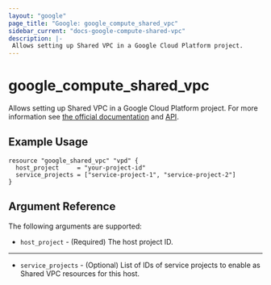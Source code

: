 ```yaml
---
layout: "google"
page_title: "Google: google_compute_shared_vpc"
sidebar_current: "docs-google-compute-shared-vpc"
description: |-
 Allows setting up Shared VPC in a Google Cloud Platform project.
---
```


# google\_compute\_shared\_vpc

Allows setting up Shared VPC in a Google Cloud Platform project. For more information see
[the official documentation](https://cloud.google.com/compute/docs/shared-vpc)
and
[API](https://cloud.google.com/compute/docs/reference/latest/projects).

## Example Usage

```hcl
resource "google_shared_vpc" "vpd" {
  host_project     = "your-project-id"
  service_projects = ["service-project-1", "service-project-2"]
}
```

## Argument Reference

The following arguments are supported:

* `host_project` - (Required) The host project ID.

- - -

* `service_projects` - (Optional) List of IDs of service projects to enable as Shared VPC resources for this host.
